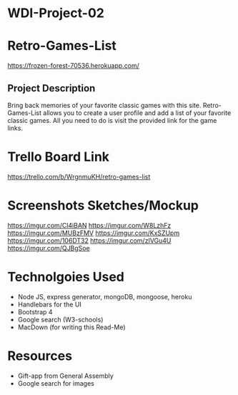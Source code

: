 # WDI-Project-02
# Retro-Games-List

https://frozen-forest-70536.herokuapp.com/


## Project Description
Bring back memories of your favorite classic games with this site. Retro-Games-List allows you to create a user profile and add a list of your favorite classic games.  All you need to do is visit the provided link for the game links.  

# Trello Board Link
https://trello.com/b/WrgnmuKH/retro-games-list

# Screenshots Sketches/Mockup
https://imgur.com/Cl4iBAN
https://imgur.com/W8LzhFz
https://imgur.com/MUBzFMV
https://imgur.com/KxSZUpm
https://imgur.com/106DT32
https://imgur.com/zIVGu4U
https://imgur.com/QJBgSoe

# Technolgoies Used
* Node JS, express generator, mongoDB, mongoose, heroku
* Handlebars for the UI
* Bootstrap 4
* Google search (W3-schools)
* MacDown (for writing this Read-Me) 

# Resources
* Gift-app from General Assembly
* Google search for images



                   
